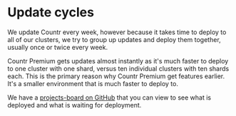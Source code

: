 # Update cycles

We update Countr every week, however because it takes time to deploy to all of our clusters, we try to group up updates and deploy them together, usually once or twice every week.

Countr Premium gets updates almost instantly as it's much faster to deploy to one cluster with one shard, versus ten individual clusters with ten shards each. This is the primary reason why Countr Premium get features earlier. It's a smaller environment that is much faster to deploy to.

We have a [projects-board on GitHub](https://github.com/orgs/countr/projects/1/views/2) that you can view to see what is deployed and what is waiting for deployment.